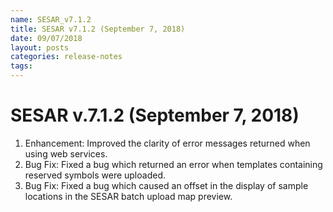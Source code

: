 ```yaml
---
name: SESAR_v7.1.2
title: SESAR v7.1.2 (September 7, 2018)
date: 09/07/2018
layout: posts
categories: release-notes
tags: 
---
```


# SESAR v.7.1.2 (September 7, 2018)
1. Enhancement: Improved the clarity of error messages returned when using web services.
2. Bug Fix: Fixed a bug which returned an error when templates containing reserved symbols were uploaded.
3. Bug Fix: Fixed a bug which caused an offset in the display of sample locations in the SESAR batch upload map preview.
